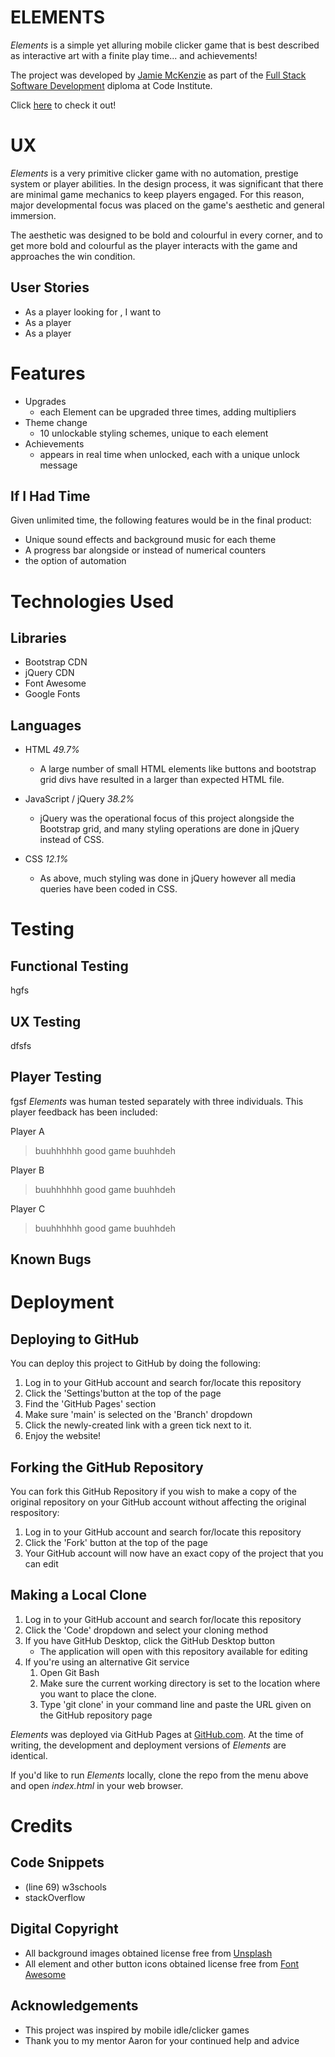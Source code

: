 # **ELEMENTS**
*Elements* is a simple yet alluring mobile clicker game that is best described as interactive art with a finite play time... and achievements!

The project was developed by [Jamie McKenzie](https://github.com/JamieM-Hub) as part of the [Full Stack Software Development](https://codeinstitute.net) diploma at Code Institute.

Click [here](http://https://jamiem-hub.github.io/JM-Idle-Game/) to check it out!

# UX

*Elements* is a very primitive clicker game with no automation, prestige system or player abilities.
In the design process, it was significant that there are minimal game mechanics to keep players engaged. For this reason, major developmental focus was placed on the game's aesthetic and general immersion.

The aesthetic was designed to be bold and colourful in every corner, and to get more bold and colourful as the player interacts with the game and approaches the win condition.

## User Stories

- As a player looking for , I want to
- As a player
- As a player

# Features
- Upgrades
    - each Element can be upgraded three times, adding multipliers
- Theme change
    - 10 unlockable styling schemes, unique to each element
- Achievements
    - appears in real time when unlocked, each with a unique unlock message

## If I Had Time
Given unlimited time, the following features would be in the final product:
- Unique sound effects and background music for each theme
- A progress bar alongside or instead of numerical counters
- the option of automation

# Technologies Used
## Libraries
- Bootstrap CDN
- jQuery CDN
- Font Awesome
- Google Fonts
## Languages
- HTML *49.7%*
    - A large number of small HTML elements like buttons and bootstrap grid divs have resulted in a larger than expected HTML file.

- JavaScript / jQuery *38.2%*
    - jQuery was the operational focus of this project alongside the Bootstrap grid, and many styling operations are done in jQuery instead of CSS.

-  CSS *12.1%*
    - As above, much styling was done in jQuery however all media queries have been coded in CSS.

# Testing
## Functional Testing
hgfs
## UX Testing
dfsfs
## Player Testing
fgsf
*Elements* was human tested separately with three individuals. This player feedback has been included:

Player A
> buuhhhhhh good game buuhhdeh

Player B
> buuhhhhhh good game buuhhdeh

Player C
> buuhhhhhh good game buuhhdeh

## Known Bugs
# Deployment
## Deploying to GitHub

You can deploy this project to GitHub by doing the following:

1. Log in to your GitHub account and search for/locate this repository
2. Click the 'Settings'button at the top of the page
3. Find the 'GitHub Pages' section
4. Make sure 'main' is selected on the 'Branch' dropdown
5. Click the newly-created link with a green tick next to it.
6. Enjoy the website!

## Forking the GitHub Repository
You can fork this GitHub Repository if you wish to make a copy of the original repository on your GitHub account without affecting the original respository:

1. Log in to your GitHub account and search for/locate this repository
2. Click the 'Fork' button at the top of the page
3. Your GitHub account will now have an exact copy of the project that you can edit

## Making a Local Clone
1. Log in to your GitHub account and search for/locate this repository
2. Click the 'Code' dropdown and select your cloning method
3. If you have GitHub Desktop, click the GitHub Desktop button
    * The application will open with this repository available for editing
4. If you're using an alternative Git service
    1. Open Git Bash
    2. Make sure the current working directory is set to the location where you want to place the clone.
    3. Type 'git clone' in your command line and paste the URL given on the GitHub repository page

*Elements* was deployed via GitHub Pages at [GitHub.com](https://GitHub.com). At the time of writing, the development and deployment versions of *Elements* are identical.

If you'd like to run *Elements* locally, clone the repo from the menu above and open *index.html* in your web browser.


# Credits
## Code Snippets
- (line 69) w3schools
- stackOverflow

## Digital Copyright
- All background images obtained license free from [Unsplash](https://unsplash.com)
- All element and other button icons obtained license free from [Font Awesome](https://font-awesome.com)

## Acknowledgements
- This project was inspired by mobile idle/clicker games
- Thank you to my mentor Aaron for your continued help and advice